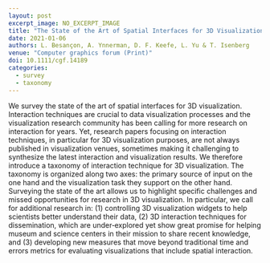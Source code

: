 ```yaml
---
layout: post
excerpt_image: NO_EXCERPT_IMAGE
title: "The State of the Art of Spatial Interfaces for 3D Visualization"
date: 2021-01-06
authors: L. Besançon, A. Ynnerman, D. F. Keefe, L. Yu & T. Isenberg
venue: "Computer graphics forum (Print)"
doi: 10.1111/cgf.14189
categories:
  - survey
  - taxonomy
---
```

We survey the state of the art of spatial interfaces for 3D visualization. Interaction techniques are crucial to data visualization processes and the visualization research community has been calling for more research on interaction for years. Yet, research papers focusing on interaction techniques, in particular for 3D visualization purposes, are not always published in visualization venues, sometimes making it challenging to synthesize the latest interaction and visualization results. We therefore introduce a taxonomy of interaction technique for 3D visualization. The taxonomy is organized along two axes: the primary source of input on the one hand and the visualization task they support on the other hand. Surveying the state of the art allows us to highlight specific challenges and missed opportunities for research in 3D visualization. In particular, we call for additional research in: (1) controlling 3D visualization widgets to help scientists better understand their data, (2) 3D interaction techniques for dissemination, which are under‐explored yet show great promise for helping museum and science centers in their mission to share recent knowledge, and (3) developing new measures that move beyond traditional time and errors metrics for evaluating visualizations that include spatial interaction.
